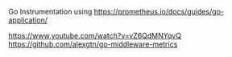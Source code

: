 Go Instrumentation using https://prometheus.io/docs/guides/go-application/

https://www.youtube.com/watch?v=vZ6QdMNYqvQ
https://github.com/alexgtn/go-middleware-metrics
